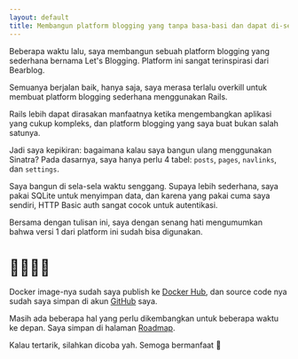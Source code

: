 ```yaml
---
layout: default
title: Membangun platform blogging yang tanpa basa-basi dan dapat di-self-host
---
```


Beberapa waktu lalu, saya membangun sebuah platform blogging yang sederhana bernama Let's Blogging. Platform ini sangat terinspirasi dari Bearblog.

Semuanya berjalan baik, hanya saja, saya merasa terlalu overkill untuk membuat platform blogging sederhana menggunakan Rails.

Rails lebih dapat dirasakan manfaatnya ketika mengembangkan aplikasi yang cukup kompleks, dan platform blogging yang saya buat bukan salah satunya.

Jadi saya kepikiran: bagaimana kalau saya bangun ulang menggunakan Sinatra? Pada dasarnya, saya hanya perlu 4 tabel: `posts`, `pages`, `navlinks`, dan `settings`.

Saya bangun di sela-sela waktu senggang. Supaya lebih sederhana, saya pakai SQLite untuk menyimpan data, dan karena yang pakai cuma saya sendiri, HTTP Basic auth sangat cocok untuk autentikasi.

Bersama dengan tulisan ini, saya dengan senang hati mengumumkan bahwa versi 1 dari platform ini sudah bisa digunakan.

# 🎉🎉🎉🎉

Docker image-nya sudah saya publish ke [Docker Hub](https://hub.docker.com/r/adiprnm/simpleblog), dan source code nya sudah saya simpan di akun [GitHub](https://github.com/adiprnm/simpleblog) saya.

Masih ada beberapa hal yang perlu dikembangkan untuk beberapa waktu ke depan. Saya simpan di halaman [Roadmap](https://blog.adipurnm.my.id/roadmap).

Kalau tertarik, silahkan dicoba yah. Semoga bermanfaat 🫡
